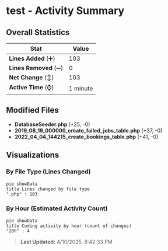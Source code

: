 # test - Activity Summary 

## Overall Statistics

| Stat                   | Value                                                             |
| ---------------------- | ----------------------------------------------------------------- |
| **Lines Added** (➕)   | 103                                          |
| **Lines Removed** (➖) | 0                                        |
| **Net Change** (↕)    | 103                |
| **Active Time** (⌚)   | 1 minute |


## Modified Files
- **DatabaseSeeder.php** (+25, -0)
- **2019_08_19_000000_create_failed_jobs_table.php** (+37, -0)
- **2022_04_04_144215_create_bookings_table.php** (+41, -0)

## Visualizations

### By File Type (Lines Changed)

```mermaid
pie showData
title Lines changed by file type
".php" : 103
```

### By Hour (Estimated Activity Count)

```mermaid
pie showData
title Coding activity by hour (count of changes)
"20h" : 4
```


> **Last Updated:** 4/10/2025, 8:42:33 PM